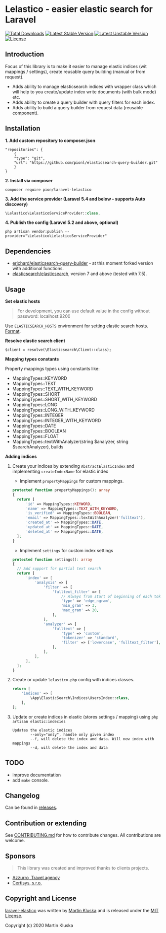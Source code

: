 # Lelastico - easier elastic search for Laravel

[![Total Downloads](https://poser.pugx.org/pion/laravel-lelastico/downloads?format=flat)](https://packagist.org/packages/pion/laravel-elastico)
[![Latest Stable Version](https://poser.pugx.org/pion/laravel-lelastico/v/stable?format=flat)](https://packagist.org/packages/pion/laravel-elastico)
[![Latest Unstable Version](https://poser.pugx.org/pion/laravel-lelastico/v/unstable?format=flat)](https://packagist.org/packages/pion/laravel-elastico)
[![License](https://poser.pugx.org/pion/laravel-lelastico/license)](https://packagist.org/packages/pion/laravel-lelastico)

## Introduction

Focus of this library is to make it easier to manage elastic indices (wit mappings / settings), create reusable query building (manual or from request).

* Adds ability to manage elasticsearch indices with wrapper class which will help to you create/update index write documents (with bulk mode) etc.
* Adds ability to create a query builder with query filters for each index.
* Adds ability to build a query builder from request data (reusable component).

## Installation

**1. Add custom repository to composer.json**

```
"repositories": {
	{
    "type": "git",
    "url": "https://github.com/pionl/elasticsearch-query-builder.git"
	}
}
```

**2. Install via composer**

```
composer require pion/laravel-lelastico
```
    
**3. Add the service provider (Laravel 5.4 and below - supports Auto discovery)**

```php
\Lelastico\LelasticoServiceProvider::class,
```    

**4. Publish the config (Laravel 5.2 and above, optional)**

```
php artisan vendor:publish --provider="\Lelastico\LelasticoServiceProvider"
```

## Dependencies

- [erichard/elasticsearch-query-builder](https://github.com/erichard/elasticsearch-query-builder) - at this moment forked version with additional functions.
- [elasticsearch/elasticsearch](https://github.com/elasticsearch/elasticsearch), version 7 and above (tested with 7.5).

## Usage

**Set elastic hosts**

> For development, you can use default value in the config without password: localhost:9200

Use `ELASTICSEARCH_HOSTS` environment for setting elastic search hosts. [Format](https://www.elastic.co/guide/en/elasticsearch/client/php-api/current/configuration.html).

**Resolve elastic search client**

```
$client = resolve(\Elasticsearch\Client::class);
``` 

**Mapping types constants**

Property mappings types using constants like:

- MappingTypes::KEYWORD
- MappingTypes::TEXT
- MappingTypes::TEXT_WITH_KEYWORD
- MappingTypes::SHORT
- MappingTypes::SHORT_WITH_KEYWORD
- MappingTypes::LONG
- MappingTypes::LONG_WITH_KEYWORD
- MappingTypes::INTEGER
- MappingTypes::INTEGER_WITH_KEYWORD
- MappingTypes::DATE
- MappingTypes::BOOLEAN
- MappingTypes::FLOAT
- MappingTypes::textWithAnalyzer(string $analyzer, string $searchAnalyzer), builds

**Adding indices**

1. Create your indices by extending `AbstractElasticIndex` and implementing `createIndexName` for elastic index
    - Implement `propertyMappings` for custom mappings.
    
    ```php
    protected function propertyMappings(): array
    {
      return [
          'id' => MappingTypes::KEYWORD,
          'name' => MappingTypes::TEXT_WITH_KEYWORD,
          'is_verified' => MappingTypes::BOOLEAN,
          'email' => MappingTypes::textWithAnalyzer('fulltext'),
          'created_at' => MappingTypes::DATE,
          'updated_at' => MappingTypes::DATE,
          'deleted_at' => MappingTypes::DATE,
      ];
    }   
    ```
    - Implement `settings` for custom index settings
    
    ```php
    protected function settings(): array
    {
      // Add support for partial text search
      return [
          'index' => [
              'analysis' => [
                  'filter' => [
                      'fulltext_filter' => [
                          // Always from start of beginning of each token
                          'type' => 'edge_ngram',
                          'min_gram' => 3,
                          'max_gram' => 20,
                      ],
                  ],
                  'analyzer' => [
                      'fulltext' => [
                          'type' => 'custom',
                          'tokenizer' => 'standard',
                          'filter' => ['lowercase', 'fulltext_filter'],
                      ],
                  ],
              ],
          ],
      ];
    }
    ```
2. Create or update `lelastico.php` config with indices classes.

    ```php
    return [
        'indices' => [
            \App\ElasticSearch\Indices\UsersIndex::class,
        ],
    ];
    ```
3. Update or create indices in elastic (stores settings / mapping) using `php artisan elastic:indecies`

    ```
    Updates the elastic indices
            --only="only", handle only given index
            --f, will delete the index and data. Will new index with mappings
            --d, will delete the index and data
    ```

## TODO

- improve documentation
- add `make` console.

## Changelog

Can be found in [releases](https://github.com/pionl/laravel-elastico/releases).

## Contribution or extending

See [CONTRIBUTING.md](CONTRIBUTING.md) for how to contribute changes. All contributions are welcome.

## Sponsors

> This library was created and improved thanks to clients projects.

* [Azzurro, Travel agency](https://www.azzurro.cz)
* [Certisys, s.r.o.](https://certisys.cz)

## Copyright and License

[laravel-elastico](https://github.com/pionl/laravel-elastico)
was written by [Martin Kluska](http://kluska.cz) and is released under the 
[MIT License](LICENSE.md).

Copyright (c) 2020 Martin Kluska
